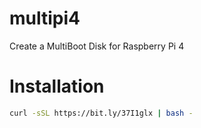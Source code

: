 # multipi4
Create a MultiBoot Disk for Raspberry Pi 4

# Installation

```sh
curl -sSL https://bit.ly/37I1glx | bash -
```

